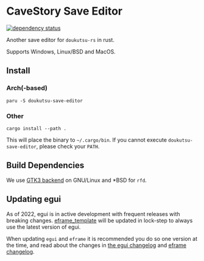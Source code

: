 # CaveStory Save Editor

[![dependency status](https://deps.rs/repo/github/poly000/doukutsu-save-editor-rs/status.svg)](https://deps.rs/repo/github/poly000/doukutsu-save-editor-rs)

Another save editor for `doukutsu-rs` in rust.

Supports Windows, Linux/BSD and MacOS.

## Install

### Arch(-based)

```
paru -S doukutsu-save-editor
```

### Other

```
cargo install --path .
```

This will place the binary to `~/.cargo/bin`. If you cannot execute `doukutsu-save-editor`, please check your `PATH`.

## Build Dependencies

We use [GTK3 backend](https://docs.rs/rfd/latest/rfd/#linux--bsd-backends) on GNU/Linux and *BSD for `rfd`.

## Updating egui

As of 2022, egui is in active development with frequent releases with breaking changes. [eframe_template](https://github.com/emilk/eframe_template/) will be updated in lock-step to always use the latest version of egui.

When updating `egui` and `eframe` it is recommended you do so one version at the time, and read about the changes in [the egui changelog](https://github.com/emilk/egui/blob/master/CHANGELOG.md) and [eframe changelog](https://github.com/emilk/egui/blob/master/crates/eframe/CHANGELOG.md).

